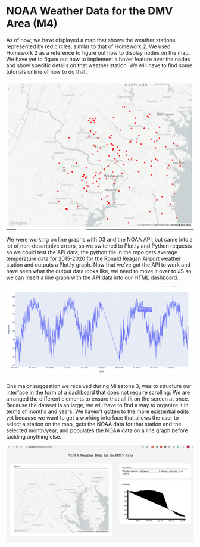 # NOAA Weather Data for the DMV Area (M4)
As of now, we have displayed a map that shows the weather stations represented by red circles, similar to that of Homework 2. We used Homework 2 as a reference to figure out how to display nodes on the map. We have yet to figure out how to implement a hover feature over the nodes and show specific details on that weather station. We will have to find some tutorials online of how to do that. 

![Map](map.png)

We were working on line graphs with D3 and the NOAA API, but came into a lot of non-descriptive errors, so we switched to Plot.ly and Python requests so we could test the API data; the python file in the repo gets average temperature data for 2015-2020 for the Ronald Reagan Airport weather station and outputs a Plot.ly graph. Now that we’ve got the API to work and have seen what the output data looks like, we need to move it over to JS so we can insert a line graph with the API data into our HTML dashboard. 

![Plotly Line Graph](line.png)

One major suggestion we received during Milestone 3, was to structure our interface in the form of a dashboard that does not require scrolling. We are arranged the different elements to ensure that all fit on the screen at once. Because the dataset is so large, we will have to find a way to organize it in terms of months and years. We haven’t gotten to the more existential edits yet because we want to get a working interface that allows the user to select a station on the map, gets the NOAA data for that station and the selected month/year, and populates the NOAA data on a line graph before tackling anything else.

![Dashboard](dashboard.png)
